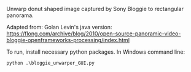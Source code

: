 Unwarp donut shaped image captured by Sony Bloggie to rectangular panorama.

Adapted from:
Golan Levin's java version: https://flong.com/archive/blog/2010/open-source-panoramic-video-bloggie-openframeworks-processing/index.html

To run, install necessary python packages. In Windows command line: 

`python .\bloggie_unwarper_GUI.py`

